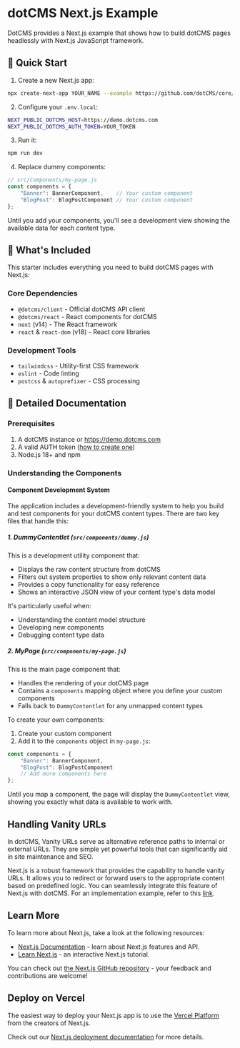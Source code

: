 # dotCMS Next.js Example

DotCMS provides a Next.js example that shows how to build dotCMS pages headlessly with Next.js JavaScript framework.

## 🚀 Quick Start

1. Create a new Next.js app:
```bash
npx create-next-app YOUR_NAME --example https://github.com/dotCMS/core/tree/main/starter/nextjs
```

2. Configure your `.env.local`:
```bash
NEXT_PUBLIC_DOTCMS_HOST=https://demo.dotcms.com
NEXT_PUBLIC_DOTCMS_AUTH_TOKEN=YOUR_TOKEN
```

3. Run it:
```bash
npm run dev
```

4. Replace dummy components:
```javascript
// src/components/my-page.js
const components = {
    "Banner": BannerComponent,    // Your custom component
    "BlogPost": BlogPostComponent // Your custom component
};
```

Until you add your components, you'll see a development view showing the available data for each content type.

## 📖 What's Included

This starter includes everything you need to build dotCMS pages with Next.js:

### Core Dependencies
- `@dotcms/client` - Official dotCMS API client
- `@dotcms/react` - React components for dotCMS
- `next` (v14) - The React framework
- `react` & `react-dom` (v18) - React core libraries

### Development Tools
- `tailwindcss` - Utility-first CSS framework
- `eslint` - Code linting
- `postcss` & `autoprefixer` - CSS processing

## 📖 Detailed Documentation

### Prerequisites
1. A dotCMS instance or https://demo.dotcms.com
2. A valid AUTH token ([how to create one](https://auth.dotcms.com/docs/latest/rest-api-authentication#creating-an-api-token-in-the-ui))
3. Node.js 18+ and npm

### Understanding the Components

#### Component Development System
The application includes a development-friendly system to help you build and test components for your dotCMS content types. There are two key files that handle this:

##### 1. DummyContentlet (`src/components/dummy.js`)
This is a development utility component that:
- Displays the raw content structure from dotCMS
- Filters out system properties to show only relevant content data
- Provides a copy functionality for easy reference
- Shows an interactive JSON view of your content type's data model

It's particularly useful when:
- Understanding the content model structure
- Developing new components
- Debugging content type data

##### 2. MyPage (`src/components/my-page.js`)
This is the main page component that:
- Handles the rendering of your dotCMS page
- Contains a `components` mapping object where you define your custom components
- Falls back to `DummyContentlet` for any unmapped content types

To create your own components:
1. Create your custom component
2. Add it to the `components` object in `my-page.js`:
```javascript
const components = {
    "Banner": BannerComponent,
    "BlogPost": BlogPostComponent
    // Add more components here
};
```

Until you map a component, the page will display the `DummyContentlet` view, showing you exactly what data is available to work with.

## Handling Vanity URLs

In dotCMS, Vanity URLs serve as alternative reference paths to internal or external URLs. They are simple yet powerful tools that can significantly aid in site maintenance and SEO.

Next.js is a robust framework that provides the capability to handle vanity URLs. It allows you to redirect or forward users to the appropriate content based on predefined logic. You can seamlessly integrate this feature of Next.js with dotCMS. For an implementation example, refer to this [link](https://github.com/dotCMS/core/blob/main/examples/nextjs/src/app/utils/index.js).

## Learn More

To learn more about Next.js, take a look at the following resources:

-   [Next.js Documentation](https://nextjs.org/docs) - learn about Next.js features and API.
-   [Learn Next.js](https://nextjs.org/learn) - an interactive Next.js tutorial.

You can check out [the Next.js GitHub repository](https://github.com/vercel/next.js/) - your feedback and contributions are welcome!

## Deploy on Vercel

The easiest way to deploy your Next.js app is to use the [Vercel Platform](https://vercel.com/new?utm_medium=default-template&filter=next.js&utm_source=create-next-app&utm_campaign=create-next-app-readme) from the creators of Next.js.

Check out our [Next.js deployment documentation](https://nextjs.org/docs/deployment) for more details.
